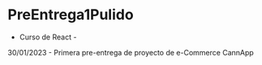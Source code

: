 # PreEntrega1Pulido

- Curso de React -

30/01/2023 - Primera pre-entrega de proyecto de e-Commerce CannApp